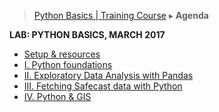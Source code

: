 > [Python Basics | Training Course](agenda-python.md) ▸ **Agenda**

**LAB: PYTHON BASICS, MARCH 2017**

* [Setup & resources](python-setup.md)
* [I. Python foundations](../notebooks/1-python-foundations.ipynb)
* [II. Exploratory Data Analysis with Pandas](../notebooks/2-python-eda-with-pandas.ipynb)
* [III. Fetching Safecast data with Python](../notebooks/3-using-safecast-api.ipynb)
* [IV. Python & GIS](../notebooks/4-gis-and-mapping.ipynb)

 
